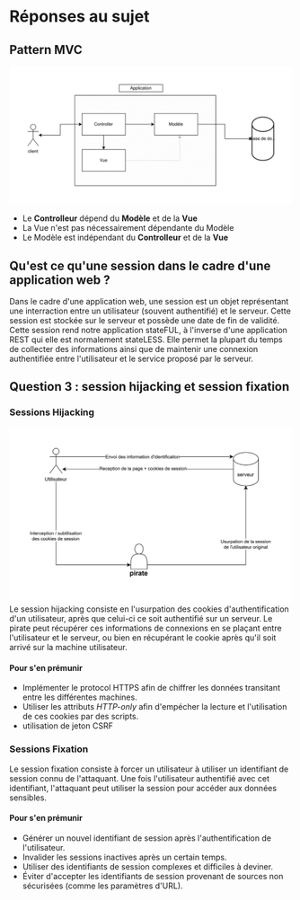 # Réponses au sujet

## Pattern MVC
![alt text](public/images/pattern-mvc.svg)
- Le **Controlleur** dépend du **Modèle**  et de la **Vue**
- La Vue n'est pas nécessairement dépendante du Modèle
- Le Modèle est indépendant du **Controlleur** et de la **Vue**

## Qu'est ce qu'une session dans le cadre d'une application web ?
Dans le cadre d'une application web, une session est un objet représentant une interraction entre un utilisateur (souvent authentifié) et le serveur.
Cette session est stockée sur le serveur et possède une date de fin de validité. Cette session rend notre application stateFUL, à l'inverse d'une application REST qui elle est normalement stateLESS. Elle permet la plupart du temps de collecter des informations ainsi que de maintenir une connexion authentifiée entre l'utilisateur et le service proposé par le serveur.

## Question 3 : session hijacking et session fixation
### Sessions Hijacking
![alt text](public/images/session-hijacking.svg)
Le session hijacking consiste en l'usurpation des cookies d'authentification d'un utilisateur, après que celui-ci ce soit authentifié sur un serveur.
Le pirate peut récupérer ces informations de connexions en se plaçant entre l'utilisateur et le serveur, ou bien en récupérant le cookie après qu'il soit arrivé sur la machine utilisateur.

#### Pour s'en prémunir
- Implémenter le protocol HTTPS afin de chiffrer les données transitant entre les différentes machines.
- Utiliser les attributs *HTTP-only* afin d'empécher la lecture et l'utilisation de ces cookies par des scripts.
- utilisation de jeton CSRF 

### Sessions Fixation

Le session fixation consiste à forcer un utilisateur à utiliser un identifiant de session connu de l'attaquant. Une fois l'utilisateur authentifié avec cet identifiant, l'attaquant peut utiliser la session pour accéder aux données sensibles.

#### Pour s'en prémunir
- Générer un nouvel identifiant de session après l'authentification de l'utilisateur.
- Invalider les sessions inactives après un certain temps.
- Utiliser des identifiants de session complexes et difficiles à deviner.
- Éviter d'accepter les identifiants de session provenant de sources non sécurisées (comme les paramètres d'URL).
